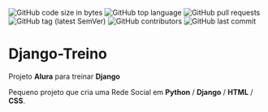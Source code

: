 ![GitHub code size in bytes](https://img.shields.io/github/languages/code-size/rauanisanfelice/Django-Treino.svg)
![GitHub top language](https://img.shields.io/github/languages/top/rauanisanfelice/Django-Treino.svg)
![GitHub pull requests](https://img.shields.io/github/issues-pr/rauanisanfelice/Django-Treino.svg)
![GitHub tag (latest SemVer)](https://img.shields.io/github/tag/rauanisanfelice/Django-Treino.svg)
![GitHub contributors](https://img.shields.io/github/contributors/rauanisanfelice/Django-Treino.svg)
![GitHub last commit](https://img.shields.io/github/last-commit/rauanisanfelice/Django-Treino.svg)

# Django-Treino
Projeto __Alura__ para treinar __Django__


Pequeno projeto que cria uma Rede Social em __Python__ / __Django__ / __HTML__ / __CSS__.